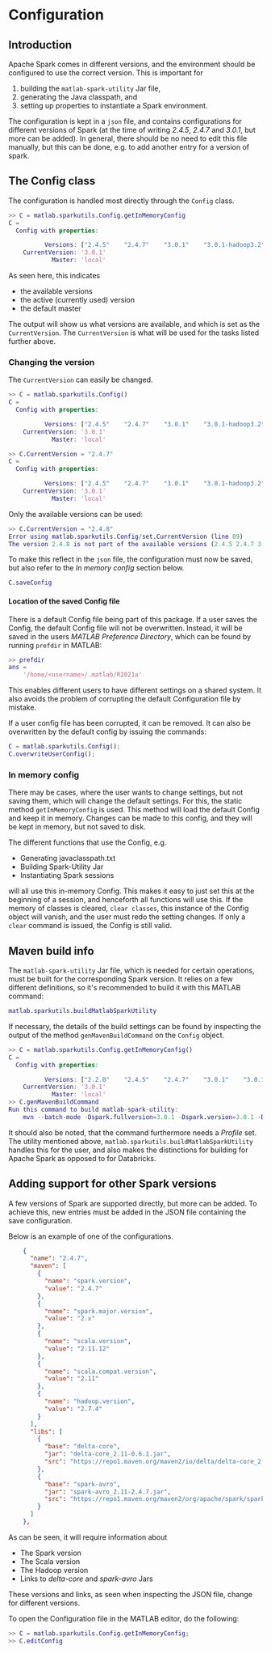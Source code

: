 # Configuration

## Introduction
Apache Spark comes in different versions, and the environment should be
configured to use the correct version. This is important for

1. building the `matlab-spark-utility` Jar file,
2. generating the Java classpath, and
3. setting up properties to instantiate a Spark environment.

The configuration is kept in a `json` file, and contains configurations for
different versions of Spark (at the time of writing *2.4.5*, *2.4.7* and *3.0.1*, but
more can be added). In general, there should be no need to edit this file
manually, but this can be done, e.g. to add another entry for a version of spark.

## The Config class

The configuration is handled most directly through the `Config` class.

```matlab
>> C = matlab.sparkutils.Config.getInMemoryConfig
C = 
  Config with properties:

          Versions: ["2.4.5"    "2.4.7"    "3.0.1"    "3.0.1-hadoop3.2"]
    CurrentVersion: '3.0.1'
            Master: 'local'
```

As seen here, this indicates
* the available versions
* the active (currently used) version
* the default master

The output will show us what versions are available, and which is set
as the `CurrentVersion`. The `CurrentVersion` is what will be used for the tasks
listed further above.

### Changing the version
The `CurrentVersion` can easily be changed.

```matlab
>> C = matlab.sparkutils.Config()
C = 
  Config with properties:

          Versions: ["2.4.5"    "2.4.7"    "3.0.1"    "3.0.1-hadoop3.2"]
    CurrentVersion: '3.0.1'
            Master: 'local'

>> C.CurrentVersion = "2.4.7"
C = 
  Config with properties:

          Versions: ["2.4.5"    "2.4.7"    "3.0.1"    "3.0.1-hadoop3.2"]
    CurrentVersion: '3.0.1'
            Master: 'local'
```

Only the available versions can be used:
```matlab
>> C.CurrentVersion = "2.4.8"
Error using matlab.sparkutils.Config/set.CurrentVersion (line 89)
The version 2.4.8 is not part of the available versions (2.4.5 2.4.7 3.0.1 3.0.1-hadoop3.2) 
```
To make this reflect in the `json` file, the configuration must now be saved, but also refer to
the *In memory config* section below.

```matlab
C.saveConfig
```

#### Location of the saved Config file
There is a default Config file being part of this package. If a user saves the Config,
the default Config file will not be overwritten. Instead, it will be saved in the users
*MATLAB Preference Directory*, which can be found by running `prefdir` in MATLAB:

```matlab
>> prefdir
ans =
    '/home/<username>/.matlab/R2021a'
```
This enables different users to have different settings on a shared system.
It also avoids the problem of corrupting the default Configuration file by mistake.

If a user config file has been corrupted, it can be removed. It can also be overwritten
by the default config by issuing the commands:
```matlab
C = matlab.sparkutils.Config();
C.overwriteUserConfig();
```

### In memory config
There may be cases, where the user wants to change settings, but not saving them, which will
change the default settings. For this, the static method `getInMemoryConfig` is used.
This method will load the default Config and keep it in memory. Changes can be made to this config,
and they will be kept in memory, but not saved to disk.

The different functions that use the Config, e.g. 
* Generating javaclasspath.txt
* Building Spark-Utility Jar
* Instantiating Spark sessions

will all use this in-memory Config. This makes it easy to just set this at the beginning of a session,
and henceforth all functions will use this. If the memory of classes is cleared, `clear classes`,
this instance of the Config object will vanish, and the user must redo the setting changes. If only
a `clear` command is issued, the Config is still valid.

## Maven build info
The `matlab-spark-utility` Jar file, which is needed for certain operations,
must be built for the corresponding Spark version. It relies on a few different definitions,
so it's recommended to build it with this MATLAB command:

```matlab
matlab.sparkutils.buildMatlabSparkUtility
```

If necessary, the details of the build settings can be found by inspecting the output
of the method `genMavenBuildCommand` on the `Config` object.

```matlab
>> C = matlab.sparkutils.Config.getInMemoryConfig()
C = 
  Config with properties:

          Versions: ["2.2.0"    "2.4.5"    "2.4.7"    "3.0.1"    "3.0.1-hadoop3.2"    "3.1.2"    "3.2.1"]
    CurrentVersion: '3.0.1'
            Master: 'local'
>> C.genMavenBuildCommand
Run this command to build matlab-spark-utility:
	mvn --batch-mode -Dspark.fullversion=3.0.1 -Dspark.version=3.0.1 -Dspark.major.version=3.x -Dscala.version=2.12.10 -Dscala.compat.version=2.12 -Dhadoop.version=2.7.4 clean package
```

It should also be noted, that the command furthermore needs a *Profile* set. The utility mentioned above,
`matlab.sparkutils.buildMatlabSparkUtility` handles this for the user, and also makes the distinctions
for building for Apache Spark as opposed to for Databricks.

## Adding support for other Spark versions
A few versions of Spark are supported directly, but more can be added.
To achieve this, new entries must be added in the JSON file containing
the save configuration.

Below is an example of one of the configurations.
```json
    {
      "name": "2.4.7",
      "maven": [
        {
          "name": "spark.version",
          "value": "2.4.7"
        },
        {
          "name": "spark.major.version",
          "value": "2.x"
        },
        {
          "name": "scala.version",
          "value": "2.11.12"
        },
        {
          "name": "scala.compat.version",
          "value": "2.11"
        },
        {
          "name": "hadoop.version",
          "value": "2.7.4"
        }
      ],
      "libs": [
        {
          "base": "delta-core",
          "jar": "delta-core_2.11-0.6.1.jar",
          "src": "https://repo1.maven.org/maven2/io/delta/delta-core_2.11/0.6.1/delta-core_2.11-0.6.1.jar"
        },
        {
          "base": "spark-avro",
          "jar": "spark-avro_2.11-2.4.7.jar",
          "src": "https://repo1.maven.org/maven2/org/apache/spark/spark-avro_2.11/2.4.7/spark-avro_2.11-2.4.7.jar"
        }
      ]
    },
```

As can be seen, it will require information about 
* The Spark version
* The Scala version
* The Hadoop version
* Links to *delta-core* and *spark-avro* Jars

These versions and links, as seen when inspecting the JSON file, change for different
versions.

To open the Configuration file in the MATLAB editor, do the following:
```matlab
>> C = matlab.sparkutils.Config.getInMemoryConfig;
>> C.editConfig
```

[//]: #  (Copyright 2021 The MathWorks, Inc.)
